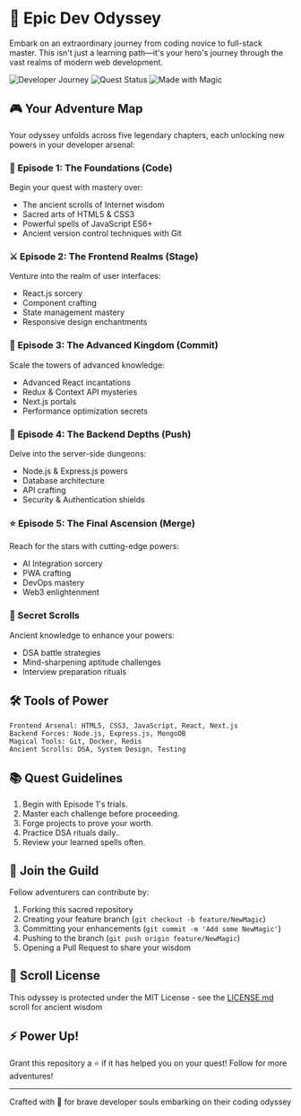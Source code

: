 # 💫 Epic Dev Odyssey

Embark on an extraordinary journey from coding novice to full-stack master. This isn't just a learning path—it's your hero's journey through the vast realms of modern web development.

![Developer Journey](https://img.shields.io/badge/Developer-Journey-blue.svg) ![Quest Status](https://img.shields.io/badge/Quest-Active-success.svg) ![Made with Magic](https://img.shields.io/badge/Made%20with-Magic-purple.svg)

## 🎮 Your Adventure Map

Your odyssey unfolds across five legendary chapters, each unlocking new powers in your developer arsenal:

### 🌟 Episode 1: The Foundations (Code)
Begin your quest with mastery over:
- The ancient scrolls of Internet wisdom
- Sacred arts of HTML5 & CSS3
- Powerful spells of JavaScript ES6+
- Ancient version control techniques with Git

### ⚔️ Episode 2: The Frontend Realms (Stage)
Venture into the realm of user interfaces:
- React.js sorcery
- Component crafting
- State management mastery
- Responsive design enchantments

### 🏰 Episode 3: The Advanced Kingdom (Commit)
Scale the towers of advanced knowledge:
- Advanced React incantations
- Redux & Context API mysteries
- Next.js portals
- Performance optimization secrets

### 🌋 Episode 4: The Backend Depths (Push)
Delve into the server-side dungeons:
- Node.js & Express.js powers
- Database architecture
- API crafting
- Security & Authentication shields

### ⭐ Episode 5: The Final Ascension (Merge)
Reach for the stars with cutting-edge powers:
- AI Integration sorcery
- PWA crafting
- DevOps mastery
- Web3 enlightenment

### 🎯 Secret Scrolls
Ancient knowledge to enhance your powers:
- DSA battle strategies
- Mind-sharpening aptitude challenges
- Interview preparation rituals

## 🛠️ Tools of Power

```text
Frontend Arsenal: HTML5, CSS3, JavaScript, React, Next.js
Backend Forces: Node.js, Express.js, MongoDB
Magical Tools: Git, Docker, Redis
Ancient Scrolls: DSA, System Design, Testing
```

## 📚 Quest Guidelines

1. Begin with Episode 1's trials.
2. Master each challenge before proceeding.
3. Forge projects to prove your worth.
4. Practice DSA rituals daily..
5. Review your learned spells often.

## 🤝 Join the Guild

Fellow adventurers can contribute by:
1. Forking this sacred repository
2. Creating your feature branch (`git checkout -b feature/NewMagic`)
3. Committing your enhancements (`git commit -m 'Add some NewMagic'`)
4. Pushing to the branch (`git push origin feature/NewMagic`)
5. Opening a Pull Request to share your wisdom

## 📜 Scroll License

This odyssey is protected under the MIT License - see the [LICENSE.md](LICENSE.md) scroll for ancient wisdom

## ⚡ Power Up!

Grant this repository a ⭐️ if it has helped you on your quest! Follow for more adventures!

---

Crafted with 💫 for brave developer souls embarking on their coding odyssey
